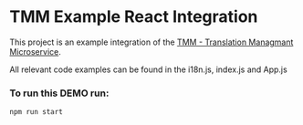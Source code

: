 # TMM Example React Integration

This project is an example integration of the [TMM - Translation Managmant Microservice](https://github.com/blubeyond/tmm).

All relevant code examples can be found in the i18n.js, index.js and App.js


### To run this DEMO run:

```sh
npm run start
```
